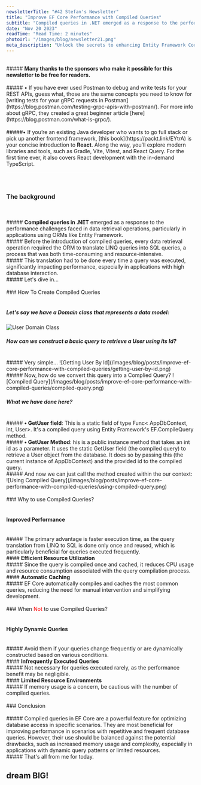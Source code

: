 ```yaml
---
newsletterTitle: "#42 Stefan's Newsletter"
title: "Improve EF Core Performance with Compiled Queries"
subtitle: "Compiled queries in .NET emerged as a response to the performance challenges faced in data retrieval operations, particularly in applications using ORMs like Entity Framework."
date: "Nov 20 2023"
readTime: "Read Time: 2 minutes"
photoUrl: "/images/blog/newsletter21.png"
meta_description: "Unlock the secrets to enhancing Entity Framework Core performance with Stefan Đokić's guide on compiled queries. Learn to optimize database interactions in .NET applications by utilizing compiled queries for faster execution and efficient resource use. Ideal for developers seeking to refine EF Core operations and achieve superior performance in data-intensive .NET environments."
---
```


<br>
##### <b>Many thanks to the sponsors who make it possible for this newsletter to be free for readers.</b>
<br>
<br>
##### • If you have ever used Postman to debug and write tests for your REST APIs, guess what, those are the same concepts you need to know for [writing tests for your gRPC requests in Postman](https://blog.postman.com/testing-grpc-apis-with-postman/). For more info about gRPC, they created a great beginner article [here](https://blog.postman.com/what-is-grpc/).  
<br>
<br>
#####• If you’re an existing Java developer who wants to go full stack or pick up another frontend framework, [this book](https://packt.link/EYtrA) is your concise introduction to <b>React</b>. Along the way, you’ll explore modern libraries and tools, such as Gradle, Vite, Vitest, and React Query. For the first time ever, it also covers React development with the in-demand TypeScript.

<br>
<hr style='background-color: #fff'>
<br>

### The background
<br>
<br>
##### <b>Compiled queries in .NET</b> emerged as a response to the performance challenges faced in data retrieval operations, particularly in applications using ORMs like Entity Framework.
<br>
##### Before the introduction of compiled queries, every data retrieval operation required the ORM to translate LINQ queries into SQL queries, a process that was both time-consuming and resource-intensive.
<br>
##### This translation had to be done every time a query was executed, significantly impacting performance, especially in applications with high database interaction.
<br>
##### Let's dive in...

<br>
<br>
### How To Create Compiled Queries
<br>
<br>

##### Let's say we have a Domain class that represents a data model:
![User Domain Class](/images/blog/posts/improve-ef-core-performance-with-compiled-queries/user-domain-class.png)
<br>
##### How can we construct a basic query to retrieve a User using its Id?
<br>
##### Very simple...
![Getting User By Id](/images/blog/posts/improve-ef-core-performance-with-compiled-queries/getting-user-by-id.png)
<br>
##### Now, how do we convert this query into a Complied Query?
![Compiled Query](/images/blog/posts/improve-ef-core-performance-with-compiled-queries/compiled-query.png)
<br>

##### What we have done here?
<br>
##### <b>• GetUser field</b>: This is a static field of type Func< AppDbContext, int, User>. It's a compiled query using Entity Framework's EF.CompileQuery method.
<br>
##### <b>• GetUser Method</b>: his is a public instance method that takes an int id as a parameter. It uses the static GetUser field (the compiled query) to retrieve a User object from the database. It does so by passing this (the current instance of AppDbContext) and the provided id to the compiled query.
<br>
##### And now we can just call the method created within the our context:
![Using Compiled Query](/images/blog/posts/improve-ef-core-performance-with-compiled-queries/using-compiled-query.png)

<br>
<br>
### Why to use Compiled Queries?
<br>
<br>

####  <b>Improved Performance</b> 
<br>
##### The primary advantage is faster execution time, as the query translation from LINQ to SQL is done only once and reused, which is particularly beneficial for queries executed frequently.
<br>
####  <b>Efficient Resource Utilization</b> 
<br>
##### Since the query is compiled once and cached, it reduces CPU usage and resource consumption associated with the query compilation process.
<br>
####  <b>Automatic Caching</b> 
<br>
##### EF Core automatically compiles and caches the most common queries, reducing the need for manual intervention and simplifying development.


<br>
<br>
### When <span style='color: red'>Not</span> to use Compiled Queries?
<br>
<br>

####  <b>Highly Dynamic Queries</b> 
<br>
##### Avoid them if your queries change frequently or are dynamically constructed based on various conditions.
<br>
####  <b>Infrequently Executed Queries</b> 
<br>
##### Not necessary for queries executed rarely, as the performance benefit may be negligible.
<br>
####  <b>Limited Resource Environments</b> 
<br>
##### If memory usage is a concern, be cautious with the number of compiled queries.


<br>
<br>
### Conclusion
<br>
<br>
##### Compiled queries in EF Core are a powerful feature for optimizing database access in specific scenarios. They are most beneficial for improving performance in scenarios with repetitive and frequent database queries. However, their use should be balanced against the potential drawbacks, such as increased memory usage and complexity, especially in applications with dynamic query patterns or limited resources.
<br>
##### That's all from me for today.
<br>

## <b > dream BIG! </b>
